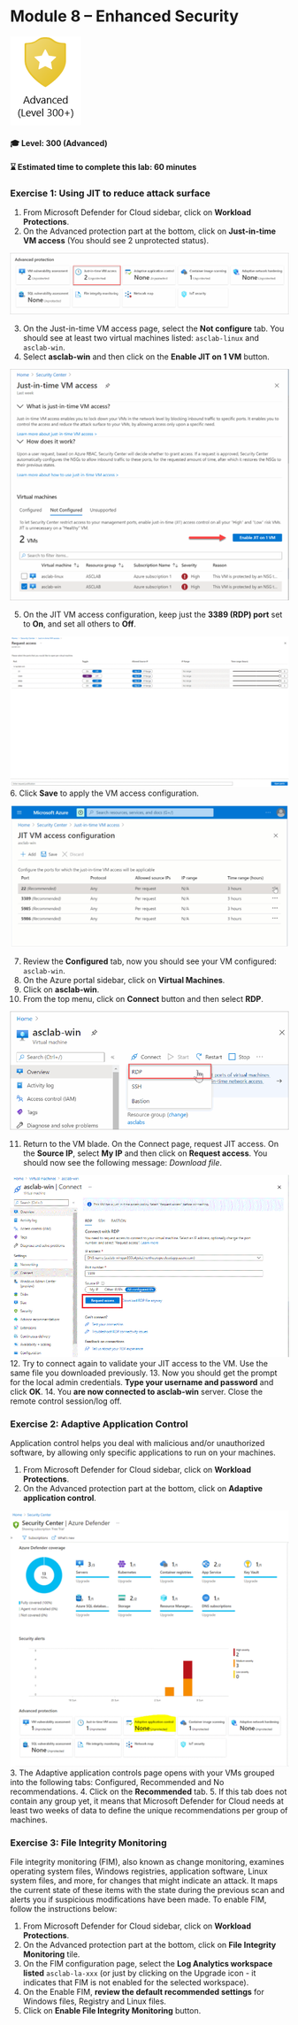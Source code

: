# Module 8 – Enhanced Security

<p align="left"><img src="../Images/asc-labs-advanced.gif?raw=true"></p>

#### 🎓 Level: 300 (Advanced)
#### ⌛ Estimated time to complete this lab: 60 minutes

### Exercise 1: Using JIT to reduce attack surface

1.	From Microsoft Defender for Cloud sidebar, click on **Workload Protections**.
2.	On the Advanced protection part at the bottom, click on **Just-in-time VM access** (You should see 2 unprotected status).

![Advanced protection options](../Images/asc-defender-advanced-protection-jit.gif?raw=true)

3.	On the Just-in-time VM access page, select the **Not configure** tab. You should see at least two virtual machines listed: `asclab-linux` and `asclab-win`.
4.	Select **asclab-win** and then click on the **Enable JIT on 1 VM** button.

![Enable JIT on Windows VM](../Images/asc-enable-jit-win-vm.gif?raw=true)

5.	On the JIT VM access configuration, keep just the **3389 (RDP) port** set to **On**, and set all others to **Off**. 

![](../Images/lab8jit.gif?raw=true)
6.	Click **Save** to apply the VM access configuration.

![JIT VM access configuration](../Images/asc-jit-vm-access-config.gif?raw=true)

7.	Review the **Configured** tab, now you should see your VM configured: `asclab-win`.
8.	On the Azure portal sidebar, click on **Virtual Machines**.
9.	Click on **asclab-win**.
10.	From the top menu, click on **Connect** button and then select **RDP**.

![Windows VM - Connect RDP](../Images/asc-win-vm-connect-rdp.gif?raw=true)

11.	Return to the VM blade. On the Connect page, request JIT access. On the **Source IP**, select **My IP** and then click on **Request access**. You should now see the following message: *Download file*.

![](../Images/lab8download.gif?raw=true)
12.	Try to connect again to validate your JIT access to the VM. Use the same file you downloaded previously.
13.	Now you should get the prompt for the local admin credentials. **Type your username and password** and click **OK**.
14.	You **are now connected to asclab-win** server. Close the remote control session/log off.

### Exercise 2: Adaptive Application Control

Application control helps you deal with malicious and/or unauthorized software, by allowing only specific applications to run on your machines.

1.	From Microsoft Defender for Cloud sidebar, click on **Workload Protections**.
2.	On the Advanced protection part at the bottom, click on **Adaptive application control**.

![](../Images/lab8aac.gif?raw=true)
3.	The Adaptive application controls page opens with your VMs grouped into the following tabs: Configured, Recommended and No recommendations.
4.	Click on the **Recommended** tab.
5.	If this tab does not contain any group yet, it means that Microsoft Defender for Cloud needs at least two weeks of data to define the unique recommendations per group of machines.

### Exercise 3: File Integrity Monitoring

File integrity monitoring (FIM), also known as change monitoring, examines operating system files, Windows registries, application software, Linux system files, and more, for changes that might indicate an attack.
It maps the current state of these items with the state during the previous scan and alerts you if suspicious modifications have been made. To enable FIM, follow the instructions below:

1.	From Microsoft Defender for Cloud sidebar, click on **Workload Protections**.
2.	On the Advanced protection part at the bottom, click on **File Integrity Monitoring** tile.
3.	On the FIM configuration page, select the **Log Analytics workspace listed** `asclab-la-xxx` (or just by clicking on the Upgrade icon - it indicates that FIM is not enabled for the selected workspace).
4.	On the Enable FIM, **review the default recommended settings** for Windows files, Registry and Linux files.
5.	Click on **Enable File Integrity Monitoring** button.
